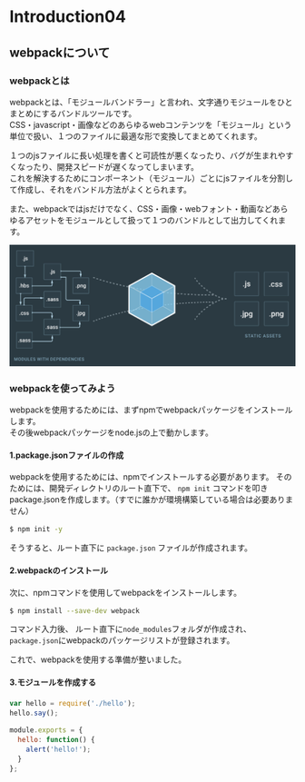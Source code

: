 # Introduction04
## webpackについて

### webpackとは
webpackとは、「モジュールバンドラー」と言われ、文字通りモジュールをひとまとめにするバンドルツールです。<br>
CSS・javascript・画像などのあらゆるwebコンテンツを「モジュール」という単位で扱い、１つのファイルに最適な形で変換してまとめてくれます。

１つのjsファイルに長い処理を書くと可読性が悪くなったり、バグが生まれやすくなったり、開発スピードが遅くなってしまいます。<br>
これを解決するためにコンポーネント（モジュール）ごとにjsファイルを分割して作成し、それをバンドル方法がよくとられます。

また、webpackではjsだけでなく、CSS・画像・webフォント・動画などあらゆるアセットをモジュールとして扱って１つのバンドルとして出力してくれます。

![webpack](./img/webpack01.png)

### webpackを使ってみよう
webpackを使用するためには、まずnpmでwebpackパッケージをインストールします。<br>
その後webpackパッケージをnode.jsの上で動かします。

#### 1.package.jsonファイルの作成
webpackを使用するためには、npmでインストールする必要があります。
そのためには、開発ディレクトリのルート直下で、 `npm init` コマンドを叩きpackage.jsonを作成します。（すでに誰かが環境構築している場合は必要ありません）

 ```bash
$ npm init -y
```

そうすると、ルート直下に `package.json` ファイルが作成されます。

#### 2.webpackのインストール
次に、npmコマンドを使用してwebpackをインストールします。

```bash
$ npm install --save-dev webpack
```

コマンド入力後、 ルート直下に`node_modules`フォルダが作成され、 `package.json`にwebpackのパッケージリストが登録されます。

これで、webpackを使用する準備が整いました。

#### 3.モジュールを作成する
```js:index.js
var hello = require('./hello');
hello.say();
```

```js:hello.js
module.exports = {
  hello: function() {
    alert('hello!');
  }
};

```



